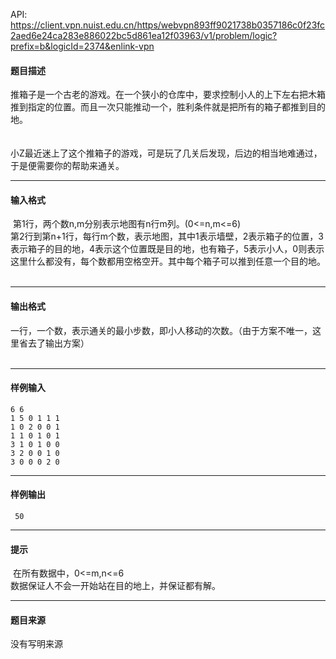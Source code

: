 API: https://client.vpn.nuist.edu.cn/https/webvpn893ff9021738b0357186c0f23fc2aed6e24ca283e886022bc5d861ea12f03963/v1/problem/logic?prefix=b&logicId=2374&enlink-vpn

#### 题目描述

推箱子是一个古老的游戏。在一个狭小的仓库中，要求控制小人的上下左右把木箱推到指定的位置。而且一次只能推动一个，胜利条件就是把所有的箱子都推到目的地。    
     
     
小Z最近迷上了这个推箱子的游戏，可是玩了几关后发现，后边的相当地难通过，于是便需要你的帮助来通关。

---

#### 输入格式

 第1行，两个数n,m分别表示地图有n行m列。(0<=n,m<=6)  
第2行到第n+1行，每行m个数，表示地图，其中1表示墙壁，2表示箱子的位置，3表示箱子的目的地，4表示这个位置既是目的地，也有箱子，5表示小人，0则表示这里什么都没有，每个数都用空格空开。其中每个箱子可以推到任意一个目的地。  
 

---

#### 输出格式

一行，一个数，表示通关的最小步数，即小人移动的次数。（由于方案不唯一，这里省去了输出方案）  
 

---

#### 样例输入
```
6 6
1 5 0 1 1 1
1 0 2 0 0 1
1 1 0 1 0 1
3 1 0 1 0 0
3 2 0 0 1 0
3 0 0 0 2 0

```

---

#### 样例输出
```
 50
```

---

#### 提示

 在所有数据中，0<=m,n<=6  
数据保证人不会一开始站在目的地上，并保证都有解。

---

#### 题目来源

没有写明来源